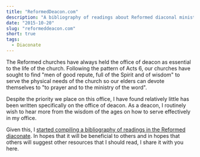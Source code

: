 ```yaml
---
title: "ReformedDeacon.com"
description: "A bibliography of readings about Reformed diaconal ministry."
date: "2015-10-20"
slug: "reformeddeacon.com"
short: true
tags:
  - Diaconate
---
```


The Reformed churches have always held the office of deacon as essential to the life of the church. Following the pattern of Acts 6, our churches have sought to find "men of good repute, full of the Spirit and of wisdom" to serve the physical needs of the church so our elders can devote themselves to "to prayer and to the ministry of the word".

Despite the priority we place on this office, I have found relatively little has been written specifically on the office of deacon. As a deacon, I routinely wish to hear more from the wisdom of the ages on how to serve effectively in my office.

Given this, I [started compiling a bibliography of readings in the Reformed diaconate](http://reformeddeacon.com/). In hopes that it will be beneficial to others and in hopes that others will suggest other resources that I should read, I share it with you here.


